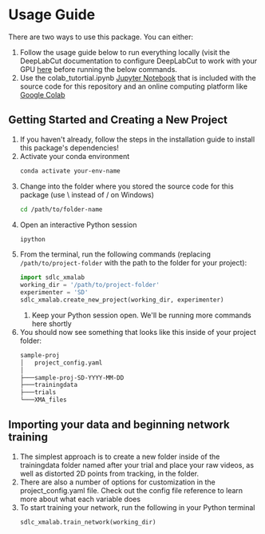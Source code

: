 # Usage Guide
There are two ways to use this package. You can either:

1. Follow the usage guide below to run everything locally (visit the DeepLabCut documentation to configure DeepLabCut to work with your GPU [here](https://deeplabcut.github.io/DeepLabCut/docs/installation.html#gpu-support) before running the below commands.
2. Use the colab_tutortial.ipynb [Jupyter Notebook](https://realpython.com/jupyter-notebook-introduction/#:~:text=The%20Jupyter%20Notebook%20is%20an,the%20people%20at%20Project%20Jupyter.) that is included with the source code for this repository and an online computing platform like [Google Colab](colab.research.google.com)

## Getting Started and Creating a New Project
1. If you haven't already, follow the steps in the installation guide to install this package's dependencies!
2. Activate your conda environment
    ```bash
    conda activate your-env-name
    ```
3. Change into the folder where you stored the source code for this package (use \ instead of / on Windows)
    ```bash
    cd /path/to/folder-name
    ```
4. Open an interactive Python session
    ```bash
    ipython
    ```
5. From the terminal, run the following commands (replacing `/path/to/project-folder` with the path to the folder for your project):
    ```python
    import sdlc_xmalab
    working_dir = '/path/to/project-folder'
    experimenter = 'SD'
    sdlc_xmalab.create_new_project(working_dir, experimenter)
    ```
    1. Keep your Python session open. We'll be running more commands here shortly
6. You should now see something that looks like this inside of your project folder:
    ```bash
    sample-proj
    │   project_config.yaml
    │
    ├───sample-proj-SD-YYYY-MM-DD
    ├───trainingdata
    ├───trials
    └───XMA_files
    ```

## Importing your data and beginning network training
1. The simplest approach is to create a new folder inside of the trainingdata folder named after your trial and place your raw videos, as well as distorted 2D points from tracking, in the folder.
2. There are also a number of options for customization in the project_config.yaml file. Check out the config file reference to learn more about what each variable does
3. To start training your network, run the following in your Python terminal
    ```python
    sdlc_xmalab.train_network(working_dir)
    ```

